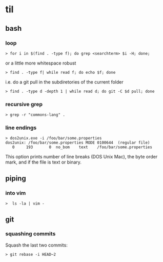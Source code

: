 # til

## bash

### loop

    > for i in $(find . -type f); do grep <searchterm> $i -H; done;

or a little more whitespace robust

    > find . -type f| while read f; do echo $f; done
    
i.e. do a git pull in the subdiretories of the current folder
    
    > find . -type d -depth 1 | while read d; do git -C $d pull; done
    
### recursive grep

    > grep -r "commons-lang" .
    
### line endings

    > dos2unix.exe -i /foo/bar/some.properties
    dos2unix: /foo/bar/some.properties MODE 0100644  (regular file)
       0     193       0  no_bom    text    /foo/bar/some.properties
       

This option prints number of line breaks (DOS Unix Mac), the byte order mark, and if the file is text or binary.

## piping

### into vim

    >  ls -la | vim -
    
## git

### squashing commits
Squash the last two commits:

    > git rebase -i HEAD~2
